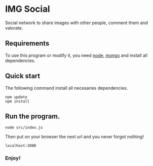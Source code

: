 # IMG Social

Social network to share images with other people, comment them and valorate. 

## Requirements

To use this program or modify it, you need [node](https://nodejs.org/es/), [mongo](https://www.mongodb.com/es) and install all dependencies.



## Quick start

The following command install all necesaries dependencies.

```
npm update
npm install
```

## Run the program.

```
node src/index.js
```

Then put on your browser the next url and you never forgot nothing!

```
localhost:3000
```

### Enjoy!
